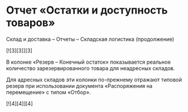 # Отчет «Остатки и доступность товаров»

Склад и доставка – Отчеты – Складская логистика (продолжение)

[![3][3]][3]

В колонке «Резерв – Конечный остаток» показывается реальное количество зарезервированного товара для неадресных складов. 

Для адресных складов эти колонки по-прежнему отражают типовой резерв при использовании документа «Распоряжения на перемещение» с типом «Отбор».

[![4][4]][4]